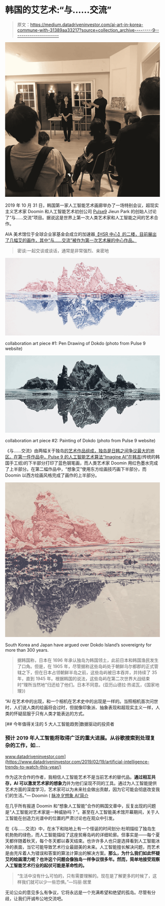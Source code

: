 # 韩国的艾艺术:“与……交流”

> 原文：<https://medium.datadriveninvestor.com/ai-art-in-korea-commune-with-31389aa33217?source=collection_archive---------9----------------------->

![](img/d778d3759fb212e3e832870395bf5d12.png)

2019 年 10 月 31 日，韩国第一家人工智能艺术画廊举办了一场特别会议，超现实主义艺术家 Doomin 和人工智能艺术初创公司 [Pulse9](http://www.pulse9studio.com/) Jieun Park 的创始人讨论了“与……交流”项目。据说这是世界上第一次人类艺术家和人工智能之间的艺术合作。

AIA 美术馆位于全球企业家基金会成立的加速器[【HSR 中心】的二楼，目前展出了几幅艾的画作，其中“与……交流”被作为第一次艺术展的中心作品。](http://epicenter.or.kr/gef/)

> 密谈:一起交谈或谈话，通常是非常强烈、亲密地

![](img/4ba700e2ca4705ac4f99eb7638f26d37.png)

collaboration art piece #1: Pen Drawing of Dokdo (photo from Pulse 9 website)

![](img/a6df7b7b06f722b372377018dd3fd4dd.png)

collaboration art piece #2: Painting of Dokdo (photo from Pulse 9 website)

《与……交流》由两幅关于独岛[的艺术作品组成，独岛是日韩之间争议最大的地区。在第一件作品中，Pulse 9 的人工智能艺术算法“Imagine AI”在](https://www.nationalgeographic.com/travel/destinations/asia/south-korea/history-dispute-photos-dodko-rocks-islands/)[韩吉](https://en.wikipedia.org/wiki/Korean_paper)(传统的韩国手工纸)的下半部分打印了蓝色钢笔画，而人类艺术家 Doomin 用红色墨水完成了上半部分。在第二幅作品中，“想象艾”使用东方绘画技巧画下半部分，而 Doomin 以西方绘画风格完成了画作的上半部分。

![](img/9f1788103e0e5e1a48ae383e3527b3af.png)

South Korea and Japan have argued over Dokdo Island’s sovereignty for more than 300 years.

> 据韩国称，日本在 1696 年承认独岛为韩国领土，此前日本和韩国渔民发生了口角。但是，在 1905 年，尽管据称这些岛屿处于朝鲜乌尔都郡的正式管辖之下，但在日本占领朝鲜半岛之前，这些岛屿被日本吞并，并持续了 35 年，直到 1945 年。根据韩国的说法，这些岛屿在第二次世界大战结束时“理所当然地”归还给了他们。日本不同意。(亚历山德拉·热诺瓦，《国家地理》)

“AI 在艺术中的出现，和一个相机在艺术史中的出现是一样的。当照相机首次问世时，人们说人类的绘画将会过时，但就像印象派、抽象表现和超现实主义一样，人类的怀疑屈服于只有人类才能表达的方式。

[](https://www.datadriveninvestor.com/2019/02/19/artificial-intelligence-trends-to-watch-this-year/) [## 今年值得关注的 5 大人工智能趋势|数据驱动的投资者

### 预计 2019 年人工智能将取得广泛的重大进展。从谷歌搜索到处理复杂的工作，如…

www.datadriveninvestor.com](https://www.datadriveninvestor.com/2019/02/19/artificial-intelligence-trends-to-watch-this-year/) 

作为这次合作的作者，我相信人工智能艺术不是当前艺术的替代品。**通过相互共存，AI 可以激发艺术家的想象力**并为他们呈现不同的工具。通过为人工智能提供艺术方面的深度学习，艺术家可以为未来社会做出贡献，因为它可能会彻底改变我们的生活。”— Doomin ( [脉冲 9‘想象 AI’简介](http://www.pulse9studio.com/ImagineAI)

在几乎所有报道 Doomin 和“想象人工智能”合作的韩国文章中，反复出现的问题是“人工智能对艺术家是一种威胁吗？”。甚至在人工智能美术馆开幕期间，关于人工智能在创造力光谱中的位置的严肃讨论也在观众中引发。

在《与……交流》中，在水下和陆地上有一个怪诞的时间划分:杜明描绘了独岛生机勃勃的绿色，而人工智能描绘了这座贫瘠岛屿的详细轮廓。但事实是——每个夏天都伴随着秋天，每个冬天都以春天结束。也许许多人也只是选择看到人工智能冰冷的表面，当它可能导致艺术行业最甜美的未来。人工智能擅长解决问题，而艺术是由充斥着人为错误和答案的算法计算出的解决方案。**那么，为什么我们如此怀疑艾的绘画潜力呢？也许这个问题会像独岛一样争议很多年。然而，简单地接受观察人工智能艺术行业的起伏可能是革命性的。**

> “生活中没有什么可怕的，只有需要理解的。现在是了解更多的时候了，这样我们就可以少一些恐惧。”—玛丽·居里

无论公众的意见多么有争议，它将永远是一个充满希望和绝望的孤岛。尽管有分歧，让我们开诚布公地交流吧。